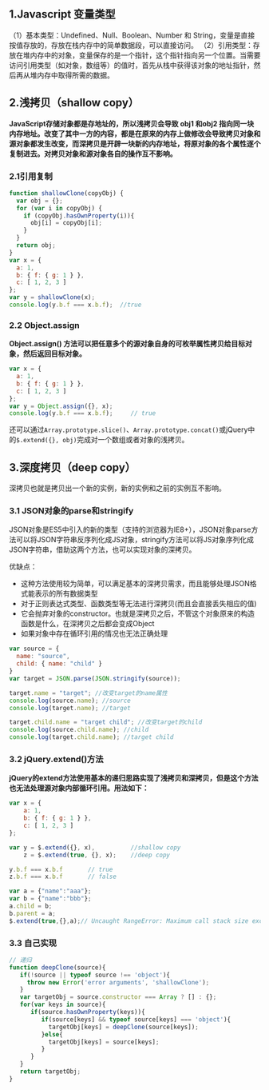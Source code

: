 ## 1.Javascript 变量类型
（1）基本类型：Undefined、Null、Boolean、Number 和 String，变量是直接按值存放的，存放在栈内存中的简单数据段，可以直接访问。
（2）引用类型：存放在堆内存中的对象，变量保存的是一个指针，这个指针指向另一个位置。当需要访问引用类型（如对象，数组等）的值时，首先从栈中获得该对象的地址指针，然后再从堆内存中取得所需的数据。
## 2.浅拷贝（shallow copy）
**JavaScript存储对象都是存地址的，所以浅拷贝会导致 obj1 和obj2 指向同一块内存地址。改变了其中一方的内容，都是在原来的内存上做修改会导致拷贝对象和源对象都发生改变，而深拷贝是开辟一块新的内存地址，将原对象的各个属性逐个复制进去。对拷贝对象和源对象各自的操作互不影响。**
### 2.1引用复制
```javascript
function shallowClone(copyObj) {
  var obj = {};
  for (var i in copyObj) {
    if (copyObj.hasOwnProperty(i)){
      obj[i] = copyObj[i];
    }
  }
  return obj;
}
var x = {
  a: 1,
  b: { f: { g: 1 } },
  c: [ 1, 2, 3 ]
};
var y = shallowClone(x);
console.log(y.b.f === x.b.f);  //true
```
### 2.2 Object.assign
**Object.assign() 方法可以把任意多个的源对象自身的可枚举属性拷贝给目标对象，然后返回目标对象。**
```javascript
var x = {
  a: 1,
  b: { f: { g: 1 } },
  c: [ 1, 2, 3 ]
};
var y = Object.assign({}, x);
console.log(y.b.f === x.b.f);     // true
```
还可以通过`Array.prototype.slice()`、`Array.prototype.concat()`或jQuery中的`$.extend({}, obj)`完成对一个数组或者对象的浅拷贝。
## 3.深度拷贝（deep copy）
深拷贝也就是拷贝出一个新的实例，新的实例和之前的实例互不影响。
### 3.1 JSON对象的parse和stringify
JSON对象是ES5中引入的新的类型（支持的浏览器为IE8+），JSON对象parse方法可以将JSON字符串反序列化成JS对象，stringify方法可以将JS对象序列化成JSON字符串，借助这两个方法，也可以实现对象的深拷贝。

优缺点：
* 这种方法使用较为简单，可以满足基本的深拷贝需求，而且能够处理JSON格式能表示的所有数据类型
* 对于正则表达式类型、函数类型等无法进行深拷贝(而且会直接丢失相应的值)
* 它会抛弃对象的constructor。也就是深拷贝之后，不管这个对象原来的构造函数是什么，在深拷贝之后都会变成Object
* 如果对象中存在循环引用的情况也无法正确处理
```Javascript
var source = {
  name: "source",
  child: { name: "child" }
}
var target = JSON.parse(JSON.stringify(source));

target.name = "target"; //改变target的name属性
console.log(source.name); //source 
console.log(target.name); //target

target.child.name = "target child"; //改变target的child 
console.log(source.child.name); //child 
console.log(target.child.name); //target child
```
### 3.2 jQuery.extend()方法
**jQuery的extend方法使用基本的递归思路实现了浅拷贝和深拷贝，但是这个方法也无法处理源对象内部循环引用。用法如下：**
```javascript
var x = {
    a: 1,
    b: { f: { g: 1 } },
    c: [ 1, 2, 3 ]
};

var y = $.extend({}, x),          //shallow copy
    z = $.extend(true, {}, x);    //deep copy

y.b.f === x.b.f       // true
z.b.f === x.b.f       // false

var a = {"name":"aaa"};
var b = {"name":"bbb"};
a.child = b;
b.parent = a;
$.extend(true,{},a);// Uncaught RangeError: Maximum call stack size exceeded
```
### 3.3 自己实现
```javascript
// 递归
function deepClone(source){
   if(!source || typeof source !== 'object'){
     throw new Error('error arguments', 'shallowClone');
   }
   var targetObj = source.constructor === Array ? [] : {};
   for(var keys in source){
      if(source.hasOwnProperty(keys)){
         if(source[keys] && typeof source[keys] === 'object'){
           targetObj[keys] = deepClone(source[keys]);
         }else{
           targetObj[keys] = source[keys];
         }
      } 
   }
   return targetObj;
}
```

